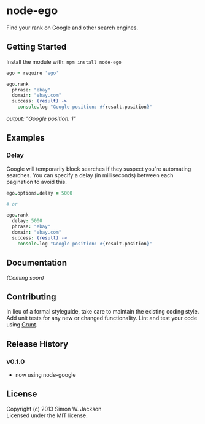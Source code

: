 # node-ego

Find your rank on Google and other search engines.

## Getting Started
Install the module with: `npm install node-ego`

```coffeescript
ego = require 'ego'

ego.rank
  phrase: "ebay"
  domain: "ebay.com"
  success: (result) ->
    console.log "Google position: #{result.position}"
```
*output: "Google position: 1"*

## Examples

### Delay

Google will temporarily block searches if they suspect you're automating searches. You can specify a delay (in milliseconds) between each pagination to avoid this.

```coffeescript
ego.options.delay = 5000

# or

ego.rank
  delay: 5000
  phrase: "ebay"
  domain: "ebay.com"
  success: (result) ->
    console.log "Google position: #{result.position}"
```

## Documentation
_(Coming soon)_

## Contributing
In lieu of a formal styleguide, take care to maintain the existing coding style. Add unit tests for any new or changed functionality. Lint and test your code using [Grunt](http://gruntjs.com/).

## Release History

### v0.1.0
* now using node-google

## License
Copyright (c) 2013 Simon W. Jackson  
Licensed under the MIT license.
